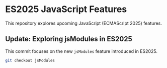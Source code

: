 # ES2025 JavaScript Features

This repository explores upcoming JavaScript (ECMAScript 2025) features.

## Update: Exploring jsModules in ES2025

This commit focuses on the new `jsModules` feature introduced in ES2025. 

```bash
git checkout jsModules
